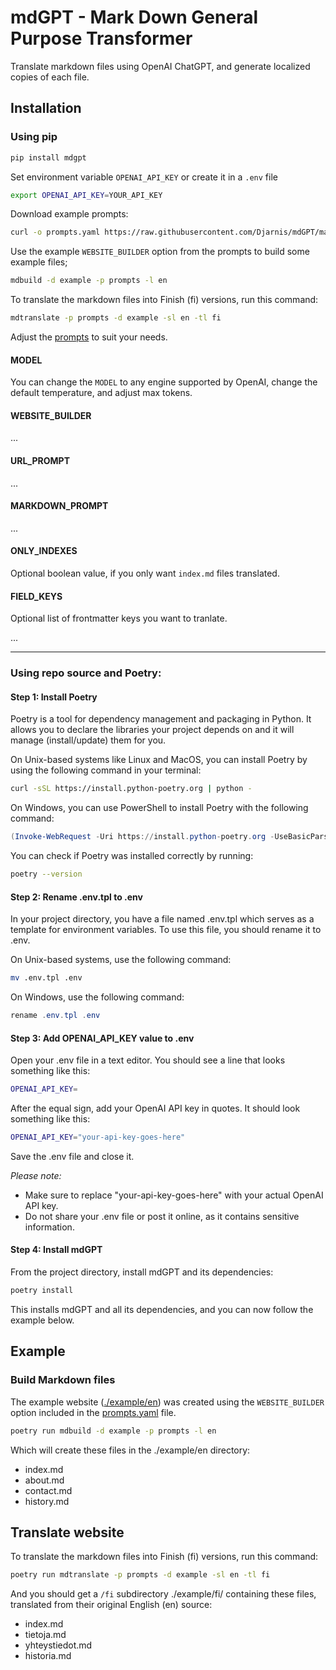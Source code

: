 # mdGPT - Mark Down General Purpose Transformer

Translate markdown files using OpenAI ChatGPT, and generate localized copies of each file.

## Installation

### Using pip

```bash
pip install mdgpt
```

Set environment variable `OPENAI_API_KEY` or create it in a `.env` file

```bash
export OPENAI_API_KEY=YOUR_API_KEY
```

Download example prompts:

```bash
curl -o prompts.yaml https://raw.githubusercontent.com/Djarnis/mdGPT/main/prompts.yaml
```

Use the example `WEBSITE_BUILDER` option from the prompts to build some example files;

```bash
mdbuild -d example -p prompts -l en
```

To translate the markdown files into Finish (fi) versions, run this command:

```bash
mdtranslate -p prompts -d example -sl en -tl fi
```

Adjust the [prompts](prompts.yaml) to suit your needs.

#### MODEL

You can change the `MODEL` to any engine supported by OpenAI, change the default temperature, and adjust max tokens.

#### WEBSITE_BUILDER

...

#### URL_PROMPT

...

#### MARKDOWN_PROMPT

...

#### ONLY_INDEXES

Optional boolean value, if you only want `index.md` files translated.

#### FIELD_KEYS

Optional list of frontmatter keys you want to tranlate.

...

---

### Using repo source and Poetry:

#### Step 1: Install Poetry

Poetry is a tool for dependency management and packaging in Python. It allows you to declare the libraries your project depends on and it will manage (install/update) them for you.

On Unix-based systems like Linux and MacOS, you can install Poetry by using the following command in your terminal:

```bash
curl -sSL https://install.python-poetry.org | python -
```

On Windows, you can use PowerShell to install Poetry with the following command:

```powershell
(Invoke-WebRequest -Uri https://install.python-poetry.org -UseBasicParsing).Content | python -
```

You can check if Poetry was installed correctly by running:

```bash
poetry --version
```

#### Step 2: Rename .env.tpl to .env

In your project directory, you have a file named .env.tpl which serves as a template for environment variables. To use this file, you should rename it to .env.

On Unix-based systems, use the following command:

```bash
mv .env.tpl .env
```

On Windows, use the following command:

```powershell
rename .env.tpl .env
```

#### Step 3: Add OPENAI_API_KEY value to .env

Open your .env file in a text editor. You should see a line that looks something like this:

```bash
OPENAI_API_KEY=
```

After the equal sign, add your OpenAI API key in quotes. It should look something like this:

```bash
OPENAI_API_KEY="your-api-key-goes-here"
```

Save the .env file and close it.

_Please note:_

-   Make sure to replace "your-api-key-goes-here" with your actual OpenAI API key.
-   Do not share your .env file or post it online, as it contains sensitive information.

#### Step 4: Install mdGPT

From the project directory, install mdGPT and its dependencies:

```bash
poetry install
```

This installs mdGPT and all its dependencies, and you can now follow the example below.

## Example

### Build Markdown files

The example website ([./example/en](example/en)) was created using the `WEBSITE_BUILDER` option included in the [prompts.yaml](prompts.yaml) file.

```bash
poetry run mdbuild -d example -p prompts -l en
```

Which will create these files in the ./example/en directory:

-   index.md
-   about.md
-   contact.md
-   history.md

## Translate website

To translate the markdown files into Finish (fi) versions, run this command:

```bash
poetry run mdtranslate -p prompts -d example -sl en -tl fi
```

And you should get a `/fi` subdirectory ./example/fi/ containing these files, translated from their original English (en) source:

-   index.md
-   tietoja.md
-   yhteystiedot.md
-   historia.md
